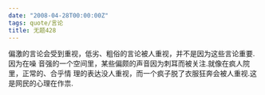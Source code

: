 ```yaml
---
date: "2008-04-28T00:00:00Z"
tags: quote/言论
title: 无题428
---
```


偏激的言论会受到重视，低劣、粗俗的言论被人重视，并不是因为这些言论重要.因为在噪
音强的一个空间里，某些偏颇的声音因为刺耳而被关注.就像在疯人院里，正常的、合乎情
理的表达没人重视，而一个疯子脱了衣服狂奔会被人重视.这是网民的心理在作祟.
